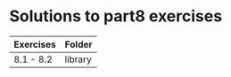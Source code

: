# Solutions to part8 exercises

| Exercises | Folder  |
| --------- | ------- |
| 8.1 - 8.2 | library |

